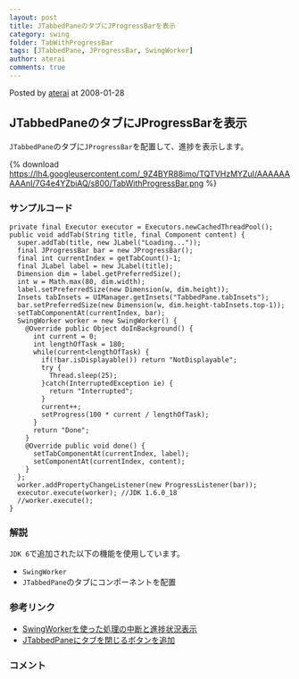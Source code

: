 ```yaml
---
layout: post
title: JTabbedPaneのタブにJProgressBarを表示
category: swing
folder: TabWithProgressBar
tags: [JTabbedPane, JProgressBar, SwingWorker]
author: aterai
comments: true
---
```


Posted by [aterai](http://terai.xrea.jp/aterai.html) at 2008-01-28

## JTabbedPaneのタブにJProgressBarを表示
`JTabbedPane`のタブに`JProgressBar`を配置して、進捗を表示します。


{% download https://lh4.googleusercontent.com/_9Z4BYR88imo/TQTVHzMYZuI/AAAAAAAAAnI/7G4e4YZbiAQ/s800/TabWithProgressBar.png %}

### サンプルコード
<pre class="prettyprint"><code>private final Executor executor = Executors.newCachedThreadPool();
public void addTab(String title, final Component content) {
  super.addTab(title, new JLabel("Loading..."));
  final JProgressBar bar = new JProgressBar();
  final int currentIndex = getTabCount()-1;
  final JLabel label = new JLabel(title);
  Dimension dim = label.getPreferredSize();
  int w = Math.max(80, dim.width);
  label.setPreferredSize(new Dimension(w, dim.height));
  Insets tabInsets = UIManager.getInsets("TabbedPane.tabInsets");
  bar.setPreferredSize(new Dimension(w, dim.height-tabInsets.top-1));
  setTabComponentAt(currentIndex, bar);
  SwingWorker worker = new SwingWorker() {
    @Override public Object doInBackground() {
      int current = 0;
      int lengthOfTask = 180;
      while(current&lt;lengthOfTask) {
        if(!bar.isDisplayable()) return "NotDisplayable";
        try {
          Thread.sleep(25);
        }catch(InterruptedException ie) {
          return "Interrupted";
        }
        current++;
        setProgress(100 * current / lengthOfTask);
      }
      return "Done";
    }
    @Override public void done() {
      setTabComponentAt(currentIndex, label);
      setComponentAt(currentIndex, content);
    }
  };
  worker.addPropertyChangeListener(new ProgressListener(bar));
  executor.execute(worker); //JDK 1.6.0_18
  //worker.execute();
}
</code></pre>

### 解説
`JDK 6`で追加された以下の機能を使用しています。

- `SwingWorker`
- `JTabbedPane`のタブにコンポーネントを配置

<!-- dummy comment line for breaking list -->

### 参考リンク
- [SwingWorkerを使った処理の中断と進捗状況表示](http://terai.xrea.jp/Swing/SwingWorker.html)
- [JTabbedPaneにタブを閉じるボタンを追加](http://terai.xrea.jp/Swing/TabWithCloseButton.html)

<!-- dummy comment line for breaking list -->

### コメント
